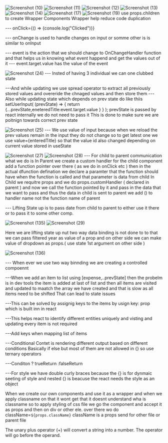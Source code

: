 ![Screenshot (10)](https://user-images.githubusercontent.com/98139553/204858372-f7806202-0afc-4a02-9a03-54cb71a3dbd2.png)
![Screenshot (11)](https://user-images.githubusercontent.com/98139553/204860548-2de19d09-c387-424b-a55a-12fba7f2f12f.png)
![Screenshot (12)](https://user-images.githubusercontent.com/98139553/204861629-92fb98f7-059d-46a5-a085-48f12abebdee.png)
![Screenshot (13)](https://user-images.githubusercontent.com/98139553/204863146-d2d6664d-21a2-441b-a614-5d3247b9c491.png)
![Screenshot (14)](https://user-images.githubusercontent.com/98139553/205218726-46e015f7-cdcd-4304-b44c-9d65ab3f4860.png)
![Screenshot (17)](https://user-images.githubusercontent.com/98139553/205505881-d7e32666-c991-4344-a9d2-a18ccfe2acb0.png)
![Screenshot (19)](https://user-images.githubusercontent.com/98139553/205506144-99a28e4c-e84b-4327-8b9d-002b8328c4f2.png)
 use props.children to create Wrapper Components   Wrapper help reduce code duplication
 
 
 --- onClick={() => {console.log("Clicked")}}
 
--- onChange is used to handle changes on input or somme other is is similar to onInput

--- event is the action that we should change to OnChangeHandler function and that helps us in knowing what event happend and get the values out of it 
--- event.target.value has the value of the event 

![Screenshot (24)](https://user-images.githubusercontent.com/98139553/205678471-3c0a4264-471f-48cf-9449-897149a902a5.png)
--- Insted of having 3 individual we can one clubbed state 

---And while updating we use spread operator to extract all previously stored values and overeride the chnaged values and then store them 
--- Also while updating state which depends on prev state do like thiis 
    setUserInput( (prevState) => { return {...prevState,eneteredTitle:event.target.value } } );
    prevState is passed by react internally we do not need to pass it
    This is done to make sure we are poitnign towards correct prev state
    

![Screenshot (25)](https://user-images.githubusercontent.com/98139553/205679200-baf13dbe-5de0-4537-b9c1-e1b0db56b4a5.png)
--- We use value of input because when we reload the prev values remain in the input they do not change so to get latest one we use value={enteredTitle} so that the value id also changed depending on current value stored in useState

    
![Screenshot (27)](https://user-images.githubusercontent.com/98139553/205702010-ee575a9c-3082-4282-acbb-3c76305d361e.png)
![Screenshot (28)](https://user-images.githubusercontent.com/98139553/205702025-4aec2b95-f18e-46ca-90a0-b7faee81a5ed.png)
--- For child to parent communication what we do is 
    In Parent we create a custom handler for the child component add a function pointer over there ( as we do in onClick etc ) then in the actual dfunction defination     we declare a paramter that the function should have when the function is called and that parameter is data from child
    In Child we requitre props and we do props.customHandler ( declared in parent ) and now we call the function pointed by it and pass in the data that we want to         pass and thus the data in child is sent to parent  we add () to handler name not the function name of parent  
    
    
    
 --- Lifting State up is to pass date from child to parent to either use it there or to pass it to some other comp.   
    

![Screenshot (135)](https://user-images.githubusercontent.com/98139553/205708940-e57d7019-3489-47c3-a8a5-33f6e53d72f5.png)
![Screenshot (29)](https://user-images.githubusercontent.com/98139553/205708966-11d826d1-358e-41b7-b3d3-ab0c038e58e1.png)

Here we are lifting state up nut two way data binding is not done to to that we can pass filtered year as value of a prop and on other side we can make value of dropdown as props.( use state 1st argument on other side )



![Screenshot (136)](https://user-images.githubusercontent.com/98139553/205709513-c1e56506-6a87-4f4e-a1c9-73820d36eac7.png)


--- When ever we use two way binnding we are creating a controlled compoennt


---When we add an item to list using [expense,..prevState] then the probelm is in dev tools the item is added at last of list
and then all items are visited and updated to maatch the array we have created and that is slow as all items need to be shifted
That can lead to state issues 

---This can be solved by assignig keys to the items by usign key: prop which is built inn in react 

---This helps react to identify different entities uniquely and visting and updating every item is not required

---Add keys when mapping list of items

---Conditional Contet is rendering different output based on different conditions
Basically if else but most of them are not allowed in {} so use ternary operators

---Conditon ? trueReturn :falseReturn


---For style we have double curly braces because the {} is for dynmaic seeting of style and nested {} is beacuse the react needs the style as an object 

When we create our own components and use it as a wrapper and when we apply classname on that it wont get that it doesnt understand wha is classname so to apply styling of css file we go the component and accept it as props and then on div or other ele. over there wo do className=`${props.className}`  className is a props send for other file or parent file

The unary plus operator (+) will convert a string into a number. The operator will go before the operand.


